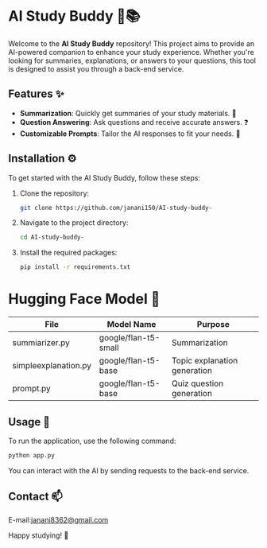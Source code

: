 

# AI Study Buddy 🤖📚

Welcome to the **AI Study Buddy** repository! This project aims to provide an AI-powered companion to enhance your study experience. Whether you're looking for summaries, explanations, or answers to your questions, this tool is designed to assist you through a back-end service.

## Features ✨
- **Summarization**: Quickly get summaries of your study materials. 📝
- **Question Answering**: Ask questions and receive accurate answers. ❓
- **Customizable Prompts**: Tailor the AI responses to fit your needs. 🎨

## Installation ⚙️

To get started with the AI Study Buddy, follow these steps:

1. Clone the repository:
   ```bash
   git clone https://github.com/janani150/AI-study-buddy-
   ```
2. Navigate to the project directory:
   ```bash
   cd AI-study-buddy-
   ```
3. Install the required packages:
   ```bash
   pip install -r requirements.txt
   ```

# Hugging Face Model 🤗

| File                      | Model Name                     | Purpose                               |
|---------------------------|--------------------------------|---------------------------------------|
| summiarizer.py            | google/flan-t5-small           | Summarization                         |
| simpleexplanation.py      | google/flan-t5-base            | Topic explanation generation          |
| prompt.py                 | google/flan-t5-base            | Quiz question generation              |


## Usage 🚀

To run the application, use the following command:
```bash
python app.py
```

You can interact with the AI by sending requests to the back-end service.



## Contact 📫

  E-mail:janani8362@gmail.com

Happy studying! 🎉
